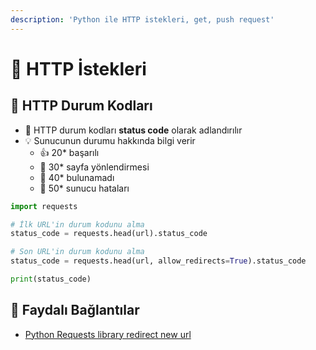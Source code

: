 ```yaml
---
description: 'Python ile HTTP istekleri, get, push request'
---
```


# 💌 HTTP İstekleri

## 🔸 HTTP Durum Kodları

* 🚦 HTTP durum kodları **status code** olarak adlandırılır
* 💡 Sunucunun durumu hakkında bilgi verir
  * 👍 20\* başarılı
  * 🔗 30\* sayfa yönlendirmesi
  * 🚫 40\* bulunamadı
  * 🐞 50\* sunucu hataları

```python
import requests

# İlk URL'in durum kodunu alma
status_code = requests.head(url).status_code

# Son URL'in durum kodunu alma
status_code = requests.head(url, allow_redirects=True).status_code

print(status_code)
```

## 🔗 Faydalı Bağlantılar

* [Python Requests library redirect new url](https://stackoverflow.com/questions/20475552/python-requests-library-redirect-new-url)

